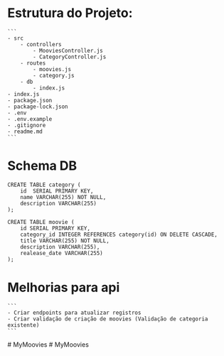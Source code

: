 # Estrutura do Projeto:

    ```
    - src
        - controllers
            - MooviesController.js
            - CategoryController.js
        - routes
            - moovies.js
            - category.js
        - db
            - index.js
    - index.js
    - package.json
    - package-lock.json
    - .env
    - .env.example
    - .gitignore
    - readme.md
    ```

# Schema DB

```
CREATE TABLE category (
    id  SERIAL PRIMARY KEY,
    name VARCHAR(255) NOT NULL,
    description VARCHAR(255)
);
```

```
CREATE TABLE moovie (
    id SERIAL PRIMARY KEY,
    category_id INTEGER REFERENCES category(id) ON DELETE CASCADE,
    title VARCHAR(255) NOT NULL,
    description VARCHAR(255),
    realease_date VARCHAR(255)
);
```

# Melhorias para api

    ```
    - Criar endpoints para atualizar registros
    - Criar validação de criação de moovies (Validação de categoria existente)
    ```
#   M y M o o v i e s  
 #   M y M o o v i e s  
 